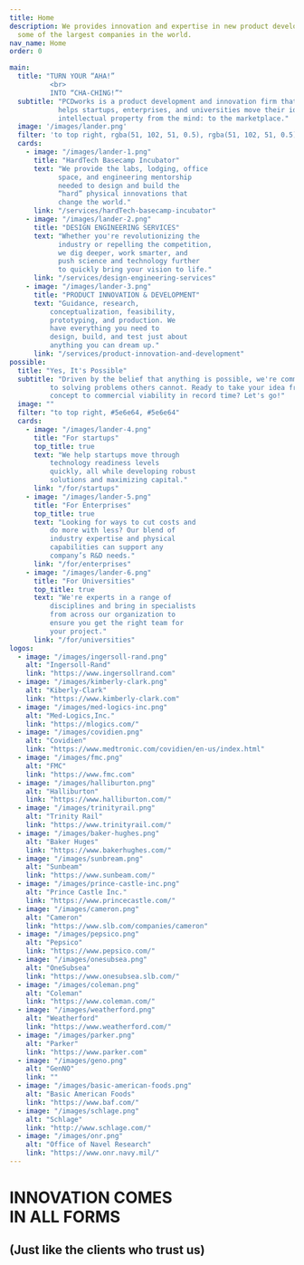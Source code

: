 ```yaml
---
title: Home
description: We provides innovation and expertise in new product development to
  some of the largest companies in the world.
nav_name: Home
order: 0

main:
  title: "TURN YOUR “AHA!”
          <br>
          INTO “CHA-CHING!”"
  subtitle: "PCDworks is a product development and innovation firm that
            helps startups, enterprises, and universities move their ideas and
            intellectual property from the mind: to the marketplace."
  image: '/images/lander.png'
  filter: 'to top right, rgba(51, 102, 51, 0.5), rgba(51, 102, 51, 0.5)'
  cards:
    - image: "/images/lander-1.png"
      title: "HardTech Basecamp Incubator"
      text: "We provide the labs, lodging, office
            space, and engineering mentorship
            needed to design and build the
            “hard” physical innovations that
            change the world."
      link: "/services/hardTech-basecamp-incubator"
    - image: "/images/lander-2.png"
      title: "DESIGN ENGINEERING SERVICES"
      text: "Whether you're revolutionizing the
            industry or repelling the competition,
            we dig deeper, work smarter, and
            push science and technology further
            to quickly bring your vision to life."
      link: "/services/design-engineering-services"
    - image: "/images/lander-3.png"
      title: "PRODUCT INNOVATION & DEVELOPMENT"
      text: "Guidance, research,
          conceptualization, feasibility,
          prototyping, and production. We
          have everything you need to
          design, build, and test just about
          anything you can dream up."
      link: "/services/product-innovation-and-development"
possible:
  title: "Yes, It's Possible"
  subtitle: "Driven by the belief that anything is possible, we're committed
          to solving problems others cannot. Ready to take your idea from
          concept to commercial viability in record time? Let's go!"
  image: ""
  filter: "to top right, #5e6e64, #5e6e64"
  cards:
    - image: "/images/lander-4.png"
      title: "For startups"
      top_title: true
      text: "We help startups move through
          technology readiness levels
          quickly, all while developing robust
          solutions and maximizing capital."
      link: "/for/startups"
    - image: "/images/lander-5.png"
      title: "For Enterprises"
      top_title: true
      text: "Looking for ways to cut costs and
          do more with less? Our blend of
          industry expertise and physical
          capabilities can support any
          company’s R&D needs."
      link: "/for/enterprises"
    - image: "/images/lander-6.png"
      title: "For Universities"
      top_title: true
      text: "We're experts in a range of
          disciplines and bring in specialists
          from across our organization to
          ensure you get the right team for
          your project."
      link: "/for/universities"
logos:
  - image: "/images/ingersoll-rand.png"
    alt: "Ingersoll-Rand"
    link: "https://www.ingersollrand.com"
  - image: "/images/kimberly-clark.png"
    alt: "Kiberly-Clark"
    link: "https://www.kimberly-clark.com"
  - image: "/images/med-logics-inc.png"
    alt: "Med-Logics,Inc."
    link: "https://mlogics.com/"
  - image: "/images/covidien.png"
    alt: "Covidien"
    link: "https://www.medtronic.com/covidien/en-us/index.html"
  - image: "/images/fmc.png"
    alt: "FMC"
    link: "https://www.fmc.com"
  - image: "/images/halliburton.png"
    alt: "Halliburton"
    link: "https://www.halliburton.com/"
  - image: "/images/trinityrail.png"
    alt: "Trinity Rail"
    link: "https://www.trinityrail.com/"
  - image: "/images/baker-hughes.png"
    alt: "Baker Huges"
    link: "https://www.bakerhughes.com/"
  - image: "/images/sunbream.png"
    alt: "Sunbeam"
    link: "https://www.sunbeam.com/"
  - image: "/images/prince-castle-inc.png"
    alt: "Prince Castle Inc."
    link: "https://www.princecastle.com/"
  - image: "/images/cameron.png"
    alt: "Cameron"
    link: "https://www.slb.com/companies/cameron"
  - image: "/images/pepsico.png"
    alt: "Pepsico"
    link: "https://www.pepsico.com/"
  - image: "/images/onesubsea.png"
    alt: "OneSubsea"
    link: "https://www.onesubsea.slb.com/"
  - image: "/images/coleman.png"
    alt: "Coleman"
    link: "https://www.coleman.com/"
  - image: "/images/weatherford.png"
    alt: "Weatherford"
    link: "https://www.weatherford.com/"
  - image: "/images/parker.png"
    alt: "Parker"
    link: "https://www.parker.com"
  - image: "/images/geno.png"
    alt: "GenNO"
    link: ""
  - image: "/images/basic-american-foods.png"
    alt: "Basic American Foods"
    link: "https://www.baf.com/"
  - image: "/images/schlage.png"
    alt: "Schlage"
    link: "http://www.schlage.com/"
  - image: "/images/onr.png"
    alt: "Office of Navel Research"
    link: "https://www.onr.navy.mil/"
---
```


<lander :content="main">
</lander>

<lander :content="possible">
</lander>

<clients :logos="logos">

# INNOVATION COMES<br/>IN ALL FORMS
## (Just like the clients who trust us)

</clients>